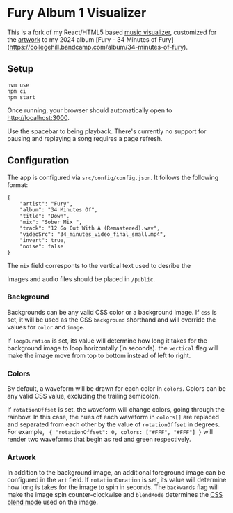 # Fury Album 1 Visualizer

This is a fork of my React/HTML5 based [music visualizer](https://github.com/rapka/spin-viz), customized for the [artwork](https://www.youtube.com/watch?v=4olse9eXdbk) to my 2024 album [Fury - 34 Minutes of Fury]
(https://collegehill.bandcamp.com/album/34-minutes-of-fury).


## Setup

```
nvm use
npm ci
npm start
```

Once running, your browser should automatically open to [http://localhost:3000](http://localhost:3000).

Use the spacebar to being playback. There's currently no support for pausing and replaying a song requires a page refresh.

## Configuration

The app is configured via `src/config/config.json`. It follows the following format:

```
{
	"artist": "Fury",
	"album": "34 Minutes Of",
	"title": "Down",
	"mix": "Sober Mix ",
	"track": "12 Go Out With A (Remastered).wav",
	"videoSrc": "34_minutes_video_final_small.mp4",
	"invert": true,
	"noise": false
}
```

The `mix` field corresponts to the vertical text used to desribe the

Images and audio files should be placed in `/public`.

### Background

Backgrounds can be any valid CSS color or a background image. If `css` is set, it will be used as the CSS `background` shorthand and will override the values for `color` and `image`.

If `loopDuration` is set, its value will determine how long it takes for the background image to loop horizontally (in seconds). the `vertical` flag will make the image move from top to bottom instead of left to right.

### Colors

By default, a waveform will be drawn for each color in `colors`. Colors can be any valid CSS value, excluding the trailing semicolon.

If `rotationOffset` is set, the waveform will change colors, going through the rainbow. In this case, the hues of each waveform in `colors[]` are replaced and separated from each other by the value of `rotationOffset` in degrees. For example, ` { "rotationOffset": 0, colors: ["#FFF", "#FFF"] }` will render two waveforms that begin as red and green respectively.

### Artwork

In addition to the background image, an additional foreground image can be configured in the `art` field. If `rotationDuration` is set, its value will determine how long is takes for the image to spin in seconds. The `backwards` flag will make the image spin counter-clockwise and `blendMode` determines the [CSS blend mode](https://developer.mozilla.org/en-US/docs/Web/CSS/mix-blend-mode)
 used on the image.

